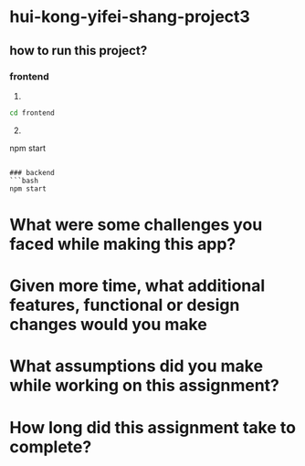 # hui-kong-yifei-shang-project3
## how to run this project?
### frontend
1. 
```bash
cd frontend
```
2. ```bash
npm start
```

### backend
```bash
npm start
```
# What were some challenges you faced while making this app?
# Given more time, what additional features, functional or design changes would you make
# What assumptions did you make while working on this assignment?
# How long did this assignment take to complete?
